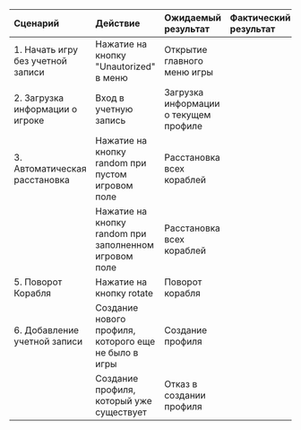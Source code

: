 |Сценарий|Действие|Ожидаемый результат|Фактический результат| Оценка|
|:---|:---|:---|:---|:---|
|1. Начать игру без учетной записи|Нажатие на кнопку "Unautorized" в меню|Открытие главного меню игры| | |
|2. Загрузка информации о игроке|Вход в учетную запись|Загрузка информации о текущем профиле| | |
|3. Автоматическая расстановка|Нажатие на кнопку random при пустом игровом поле|Расстановка всех кораблей| | |
||Нажатие на кнопку random при заполненном игровом поле|Расстановка всех кораблей| | |
|5. Поворот Корабля|Нажатие на кнопку rotate|Поворот корабля | |
|6. Добавление учетной записи|Создание нового профиля, которого еще не было в игры|Создание профиля | |
||Создание профиля, который уже существует|Отказ в создании профиля| | |